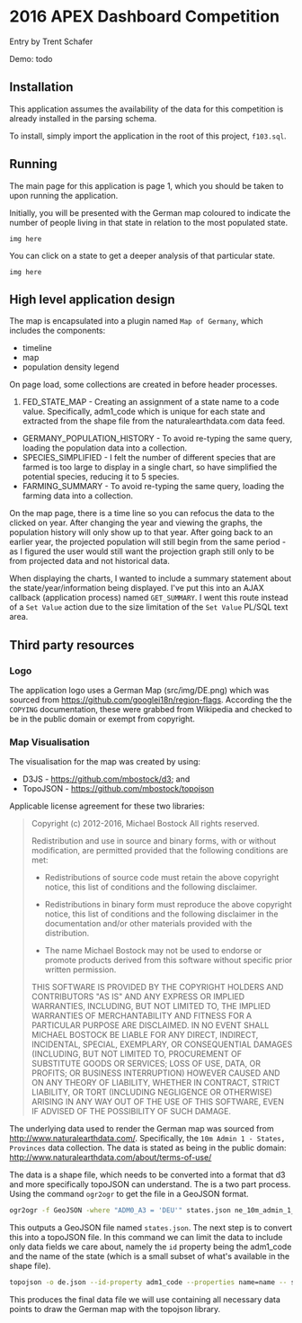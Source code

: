 # 2016 APEX Dashboard Competition

Entry by Trent Schafer

Demo: todo

## Installation

This application assumes the availability of the data for this competition is already installed in the parsing schema.

To install, simply import the application in the root of this project, `f103.sql`.

## Running

The main page for this application is page 1, which you should be taken to upon running the application.

Initially, you will be presented with the German map coloured to indicate the number of people living in that state in relation to the most populated state.

`img here`

You can click on a state to get a deeper analysis of that particular state.

`img here`

## High level application design

The map is encapsulated into a plugin named `Map of Germany`, which includes the components:

* timeline
* map
* population density legend

On page load, some collections are created in before header processes.

1. FED_STATE_MAP - Creating an assignment of a state name to a code value. Specifically, adm1_code which is unique for each state and extracted from the shape file from the naturalearthdata.com data feed.
* GERMANY_POPULATION_HISTORY - To avoid re-typing the same query, loading the population data into a collection.
* SPECIES_SIMPLIFIED - I felt the number of different species that are farmed is too large to display in a single chart, so have simplified the potential species, reducing it to 5 species.
* FARMING_SUMMARY - To avoid re-typing the same query, loading the farming data into a collection.

On the map page, there is a time line so you can refocus the data to the clicked on year. After changing the year and viewing the graphs, the population history will only show up to that year. After going back to an earlier year, the projected population will still begin from the same period - as I figured the user would still want the projection graph still only to be from projected data and not historical data.

When displaying the charts, I wanted to include a summary statement about the state/year/information being displayed. I've put this into an AJAX callback (application process) named `GET_SUMMARY`. I went this route instead of a `Set Value` action due to the size limitation of the `Set Value` PL/SQL text area.

## Third party resources

### Logo

The application logo uses a German Map (src/img/DE.png) which was sourced from https://github.com/googlei18n/region-flags. According the the `COPYING` documentation, these were grabbed from Wikipedia and checked to be in the public domain or exempt from copyright.

### Map Visualisation

The visualisation for the map was created by using:

* D3JS - https://github.com/mbostock/d3; and
* TopoJSON - https://github.com/mbostock/topojson

Applicable license agreement for these two libraries:

>Copyright (c) 2012-2016, Michael Bostock
>All rights reserved.
>
>Redistribution and use in source and binary forms, with or without
>modification, are permitted provided that the following conditions are met:
>
>* Redistributions of source code must retain the above copyright notice, this
>  list of conditions and the following disclaimer.
>
>* Redistributions in binary form must reproduce the above copyright notice,
>  this list of conditions and the following disclaimer in the documentation
>  and/or other materials provided with the distribution.
>
>* The name Michael Bostock may not be used to endorse or promote products
>  derived from this software without specific prior written permission.
>
>THIS SOFTWARE IS PROVIDED BY THE COPYRIGHT HOLDERS AND CONTRIBUTORS "AS IS"
>AND ANY EXPRESS OR IMPLIED WARRANTIES, INCLUDING, BUT NOT LIMITED TO, THE
>IMPLIED WARRANTIES OF MERCHANTABILITY AND FITNESS FOR A PARTICULAR PURPOSE ARE
>DISCLAIMED. IN NO EVENT SHALL MICHAEL BOSTOCK BE LIABLE FOR ANY DIRECT,
>INDIRECT, INCIDENTAL, SPECIAL, EXEMPLARY, OR CONSEQUENTIAL DAMAGES (INCLUDING,
>BUT NOT LIMITED TO, PROCUREMENT OF SUBSTITUTE GOODS OR SERVICES; LOSS OF USE,
>DATA, OR PROFITS; OR BUSINESS INTERRUPTION) HOWEVER CAUSED AND ON ANY THEORY
>OF LIABILITY, WHETHER IN CONTRACT, STRICT LIABILITY, OR TORT (INCLUDING
>NEGLIGENCE OR OTHERWISE) ARISING IN ANY WAY OUT OF THE USE OF THIS SOFTWARE,
>EVEN IF ADVISED OF THE POSSIBILITY OF SUCH DAMAGE.

The underlying data used to render the German map was sourced from http://www.naturalearthdata.com/. Specifically, the `10m Admin 1 - States, Provinces` data collection. The data is stated as being in the public domain: http://www.naturalearthdata.com/about/terms-of-use/

The data is a shape file, which needs to be converted into a format that d3 and more specifically topoJSON can understand. The is a two part process. Using the command `ogr2ogr` to get the file in a GeoJSON format.

```bash
ogr2ogr -f GeoJSON -where "ADM0_A3 = 'DEU'" states.json ne_10m_admin_1_states_provinces.shp
```

This outputs a GeoJSON file named `states.json`. The next step is to convert this into a topoJSON file. In this command we can limit the data to include only data fields we care about, namely the `id` property being the adm1_code and the name of the state (which is a small subset of what's available in the shape file).

```bash
topojson -o de.json --id-property adm1_code --properties name=name -- states.json
```

This produces the final data file we will use containing all necessary data points to draw the German map with the topojson library.
